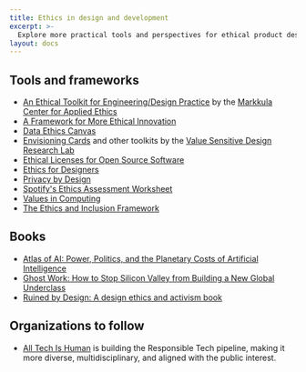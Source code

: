 ```yaml
---
title: Ethics in design and development
excerpt: >-
  Explore more practical tools and perspectives for ethical product design and development.
layout: docs
---
```


## Tools and frameworks

- [An Ethical Toolkit for Engineering/Design Practice](https://www.scu.edu/ethics-in-technology-practice/ethical-toolkit/) by the [Markkula Center for Applied Ethics](https://www.scu.edu/ethics/focus-areas/technology-ethics/)
- [A Framework for More Ethical Innovation](https://substantial.com/insights/ethical-innovation-framework)
- [Data Ethics Canvas](https://theodi.org/article/the-data-ethics-canvas-2021/)
- [Envisioning Cards](http://www.envisioningcards.com) and other toolkits by the [Value Sensitive Design Research Lab](https://vsdesign.org/toolkits/)
- [Ethical Licenses for Open Source Software](https://ethicalsource.dev/licenses/)
- [Ethics for Designers](https://www.ethicsfordesigners.com)
- [Privacy by Design](https://iapp.org/media/pdf/resource_center/pbd_implement_7found_principles.pdf)
- [Spotify's Ethics Assessment Worksheet](https://spoti.fi/Ethicsassessment)
- [Values in Computing](http://www.valuesincomputing.org)
- [The Ethics and Inclusion Framework](https://patriciagestoso.com/ethics-and-inclusion-framework/)

## Books

- [Atlas of AI: Power, Politics, and the Planetary Costs of Artificial Intelligence](https://katecrawford.net/)
- [Ghost Work: How to Stop Silicon Valley from Building a New Global Underclass](https://ghostwork.info)
- [Ruined by Design: A design ethics and activism book](https://www.ruinedby.design)

## Organizations to follow

- [All Tech Is Human](https://alltechishuman.org/) is building the Responsible Tech pipeline, making it more diverse, multidisciplinary, and aligned with the public interest.
